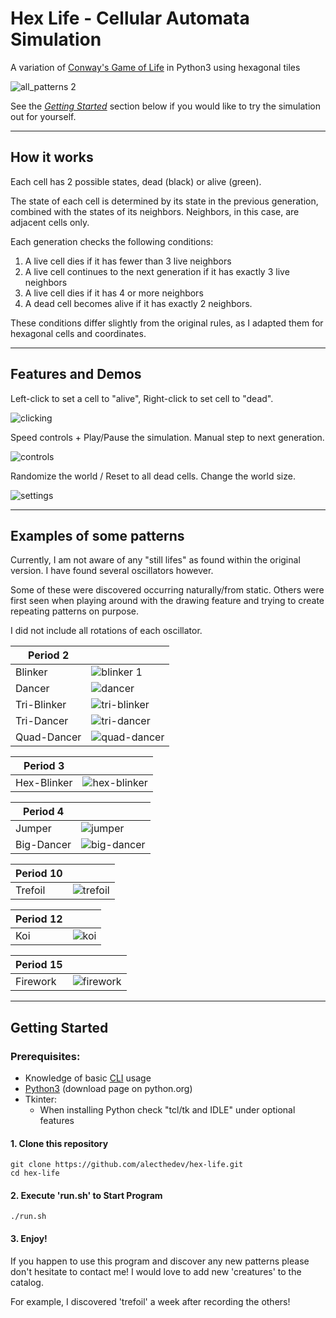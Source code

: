# Hex Life - Cellular Automata Simulation
A variation of [Conway's Game of Life](https://en.wikipedia.org/wiki/Conway%27s_Game_of_Life) in Python3 using hexagonal tiles

![all_patterns 2](https://github.com/user-attachments/assets/acd61ddf-9584-432c-a224-dc302d63c5d8)


See the _[Getting Started](https://github.com/alecthedev/hex-life?tab=readme-ov-file#getting-started)_ section below if you would like to try the simulation out for yourself.

---

## How it works

Each cell has 2 possible states, dead (black) or alive (green).

The state of each cell is determined by its state in the previous generation, combined with the states of its neighbors.
Neighbors, in this case, are adjacent cells only.

Each generation checks the following conditions:

1. A live cell dies if it has fewer than 3 live neighbors
2. A live cell continues to the next generation if it has exactly 3 live neighbors
3. A live cell dies if it has 4 or more neighbors
4. A dead cell becomes alive if it has exactly 2 neighbors.

These conditions differ slightly from the original rules, as I adapted them for hexagonal cells and coordinates.

---

## Features and Demos

Left-click to set a cell to "alive", Right-click to set cell to "dead".

![clicking](https://github.com/user-attachments/assets/4c5d7558-d893-404b-917c-08977f5a193e)

Speed controls + Play/Pause the simulation. Manual step to next generation.

![controls](https://github.com/user-attachments/assets/ee5fc590-893f-48bf-afad-357f15cb5f18)

Randomize the world / Reset to all dead cells. Change the world size.

![settings](https://github.com/user-attachments/assets/17bb2fbe-864b-40d3-8996-66aee53a360b)

---

## Examples of some patterns

Currently, I am not aware of any "still lifes" as found within the original version. I have found several oscillators however.

Some of these were discovered occurring naturally/from static. Others were first seen when playing around with the drawing feature and trying to create repeating patterns on purpose.

I did not include all rotations of each oscillator.

| **Period 2** |                      |
| ------------ | -------------------- |
| Blinker      |  ![blinker 1](https://github.com/user-attachments/assets/e026ec2a-f12b-41b1-ad87-e1de21dacdeb) |
| Dancer       | ![dancer](https://github.com/user-attachments/assets/facbf688-75fe-4a27-bf17-19dbe6f07138) |
| Tri-Blinker  | ![tri-blinker](https://github.com/user-attachments/assets/5fdf05a6-79fe-4d0d-9fe9-3cbe3f89802d) |  
| Tri-Dancer   | ![tri-dancer](https://github.com/user-attachments/assets/8161ab18-6447-40bb-8c22-f3174cbf3000) |
| Quad-Dancer  | ![quad-dancer](https://github.com/user-attachments/assets/031bda7e-9ddf-4311-96f1-6a02e586743f) |

| **Period 3** |                      |
| ------------ | -------------------- |
| Hex-Blinker  | ![hex-blinker](https://github.com/user-attachments/assets/2abeec16-53d0-445f-861d-a310010e69a5) |

| **Period 4** |                     |
| ------------ | ------------------- |
| Jumper       | ![jumper](https://github.com/user-attachments/assets/d14479be-7dea-425f-8348-e7e481d7596c) |
| Big-Dancer   | ![big-dancer](https://github.com/user-attachments/assets/e42e5c55-0a5e-43af-995f-7fbbb50f1e6b) |

| **Period 10** |              |
| ------------- | ------------ |
| Trefoil       |  ![trefoil](https://github.com/user-attachments/assets/9fc8b92b-93cc-43f0-a826-cfbfb6ba068e) |


| **Period 12** |              |
| ------------- | ------------ |
| Koi           | ![koi](https://github.com/user-attachments/assets/1e72a036-6f2d-476c-b179-e70b8ada390c) |

| **Period 15** |                   |
| ------------- | ----------------- |
| Firework      | ![firework](https://github.com/user-attachments/assets/061b41a3-beea-4186-b069-dc7813d6968b) |

---

## Getting Started

### Prerequisites:
- Knowledge of basic [CLI](https://en.wikipedia.org/wiki/Command-line_interface) usage
- [Python3](https://www.python.org/downloads/) (download page on python.org)
- Tkinter:
    - When installing Python check "tcl/tk and IDLE" under optional features

#### 1. Clone this repository
```shell
git clone https://github.com/alecthedev/hex-life.git
cd hex-life
```

#### 2. Execute 'run.sh' to Start Program
```shell
./run.sh
```

#### 3. Enjoy!

If you happen to use this program and discover any new patterns please don't hesitate to contact me! I would love to add new 'creatures' to the catalog.

For example, I discovered 'trefoil' a week after recording the others!


